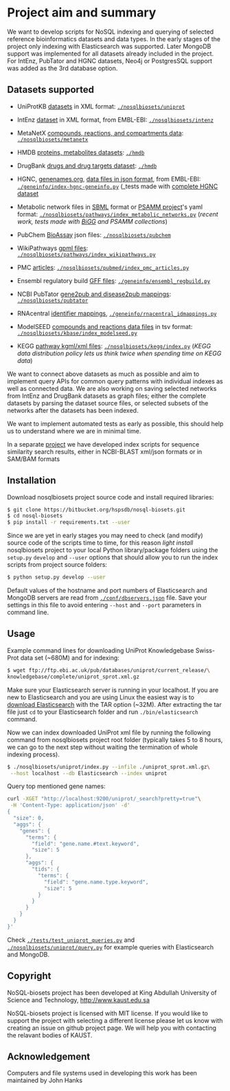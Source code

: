 # Project aim and summary

We want to develop scripts for NoSQL indexing and querying of selected reference
bioinformatics datasets and data types.
In the early stages of the project only indexing with Elasticsearch was supported.
Later MongoDB support was implemented for all datasets already included
in the project.
For IntEnz, PubTator and HGNC datasets, Neo4j or PostgresSQL support
was added as the 3rd database option.

## Datasets supported

* UniProtKB [datasets](
ftp://ftp.ebi.ac.uk/pub/databases/uniprot/current_release/knowledgebase/complete/
) in XML format:
  [`./nosqlbiosets/uniprot`](nosqlbiosets/uniprot)

* IntEnz [dataset](
ftp://ftp.ebi.ac.uk/pub/databases/intenz/xml/
) in XML format, from EMBL-EBI:
  [`./nosqlbiosets/intenz`](nosqlbiosets/intenz)

* MetaNetX [compounds, reactions, and compartments data](
http://www.metanetx.org/mnxdoc/mnxref.html
): [`./nosqlbiosets/metanetx`](./nosqlbiosets/metanetx)

* HMDB [proteins, metabolites datasets](http://www.hmdb.ca/downloads):
  [`./hmdb`](hmdb/)

* DrugBank [drugs and drug targets dataset](https://www.drugbank.ca/releases/latest):
  [`./hmdb`](hmdb/drugbank.py)

* HGNC, [genenames.org](http://www.genenames.org/cgi-bin/statistics),
 [data files in json format](
 http://ftp.ebi.ac.uk/pub/databases/genenames/new/json/),
  from EMBL-EBI: [`./geneinfo/index-hgnc-geneinfo.py`](geneinfo/index-hgnc-geneinfo)
  (_tests made with [complete HGNC dataset](
  ftp://ftp.ebi.ac.uk/pub/databases/genenames/new/json/hgnc_complete_set.json)

* Metabolic network files in [SBML](http://sbml.org) format or
 [PSAMM project](https://github.com/zhanglab/psamm-model-collection)'s
  yaml format: [`./nosqlbiosets/pathways/index_metabolic_networks.py`](
  nosqlbiosets/pathways/index_metabolic_networks.py)
   (_recent work, tests made with [BiGG](http://bigg.ucsd.edu/)
    and PSAMM collections_)

* PubChem [BioAssay](http://ftp.ncbi.nlm.nih.gov/pubchem/Bioassay) json files:
  [`./nosqlbiosets/pubchem`](
  nosqlbiosets/pubchem)

* WikiPathways [gpml files](
http://www.wikipathways.org/index.php/Download_Pathways):
  [`./nosqlbiosets/pathways/index_wikipathways.py`](
  ./nosqlbiosets/pathways/index_wikipathways.py)

* PMC [articles](http://ftp.ebi.ac.uk/pub/databases/pmc/manuscripts):
  [`./nosqlbiosets/pubmed/index_pmc_articles.py`](
  ./nosqlbiosets/pubmed/index_pmc_articles.py)

* Ensembl regulatory build [GFF files](
http://ftp.ensembl.org/pub/current_regulation/homo_sapiens):
  [`./geneinfo/ensembl_regbuild.py`]([geneinfo/ensembl_regbuild.py)

* NCBI PubTator [gene2pub and disease2pub mappings](
http://ftp.ncbi.nlm.nih.gov/pub/lu/PubTator):
  [`./nosqlbiosets/pubtator`](nosqlbiosets/pubtator)

* RNAcentral [identifier mappings](
http://ftp.ebi.ac.uk/pub/databases/RNAcentral/current_release/id_mapping/),
  [`./geneinfo/rnacentral_idmappings.py`](geneinfo/rnacentral_idmappings.py)

* ModelSEED [compounds and reactions data files](
https://github.com/ModelSEED/ModelSEEDDatabase/tree/master/Biochemistry/)
in tsv format:
  [`./nosqlbiosets/kbase/index_modelseed.py`](nosqlbiosets/kbase/index_modelseed.py)

* KEGG [pathway kgml/xml files](
http://www.kegg.jp/kegg/download/Readme/README.kgml):
  [`./nosqlbiosets/kegg/index.py`](nosqlbiosets/kegg/index.py)
  (_KEGG data distribution policy lets us think twice when spending
   time on KEGG data_)

We want to connect above datasets as much as possible
and aim to implement query APIs for common query patterns with individual indexes
as well as connected data.
We are also working on saving selected networks from IntEnz and DrugBank
datasets as  graph files;
either the complete datasets by parsing the dataset source files,
or selected subsets of the networks after the datasets has been indexed.


We want to implement automated tests as early as
possible, this should help us to understand where we are in minimal time.

In a separate [project](https://github.com/uludag/hspsdb-indexer)
we have developed index scripts for sequence
similarity search results, either in NCBI-BLAST xml/json formats
or in SAM/BAM formats

## Installation

Download nosqlbiosets project source code and install required libraries:
```bash
$ git clone https://bitbucket.org/hspsdb/nosql-biosets.git
$ cd nosql-biosets
$ pip install -r requirements.txt --user
```

Since we are yet in early stages you may need to check (and modify)
source code of the scripts time to time, for this reason _light install_
nosqlbiosets project to your local Python library/package folders
using the `setup.py` `develop` and `--user` options
that should allow you to run the index scripts from project
source folders:
```bash
$ python setup.py develop --user
```

Default values of the hostname and port numbers of Elasticsearch and MongoDB servers
are read from [`./conf/dbservers.json`](conf/dbservers.json) file.
Save your settings in this file to avoid entering `--host` and `--port`
parameters in command line.

## Usage

Example command lines for downloading UniProt Knowledgebase Swiss-Prot data set
(~680M) and for indexing:
```bash
$ wget ftp://ftp.ebi.ac.uk/pub/databases/uniprot/current_release/\
knowledgebase/complete/uniprot_sprot.xml.gz
```
Make sure your Elasticsearch server is running in your localhost.
If you are new to Elasticsearch and  you are using Linux
the easiest way is to [download Elasticsearch](
https://www.elastic.co/downloads/elasticsearch) with the TAR option (~32M).
After extracting the tar file just `cd` to your Elasticsearch folder
and run `./bin/elasticsearch` command.

Now we can index downloaded UniProt xml file by running the following command
from nosqlbiosets project root folder (typically takes 5 to 8 hours,
we can go to the next step without waiting the termination of whole
indexing process).

```bash
$ ./nosqlbiosets/uniprot/index.py --infile ./uniprot_sprot.xml.gz\
 --host localhost --db Elasticsearch --index uniprot
```

Query top mentioned gene names:

```bash
curl -XGET "http://localhost:9200/uniprot/_search?pretty=true"\
 -H 'Content-Type: application/json' -d'
{
  "size": 0,
  "aggs": {
    "genes": {
      "terms": {
        "field": "gene.name.#text.keyword",
        "size": 5
      },
      "aggs": {
        "tids": {
          "terms": {
            "field": "gene.name.type.keyword",
            "size": 5
          }
        }
      }
    }
  }
}'
```

Check [`./tests/test_uniprot_queries.py`](tests/test_uniprot_queries.py) 
and [`./nosqlbiosets/uniprot/query.py`](./nosqlbiosets/uniprot/query.py) for
example queries with Elasticsearch and MongoDB.

## Copyright

NoSQL-biosets project has been developed
at King Abdullah University of Science and Technology, http://www.kaust.edu.sa

NoSQL-biosets project is licensed with MIT license.
If you would like to support the project
with selecting a different license please let us know with creating an issue
on github project page.
We will help you with contacting the relavant bodies of KAUST.

## Acknowledgement

Computers and file systems used in developing this work has been maintained by John Hanks
